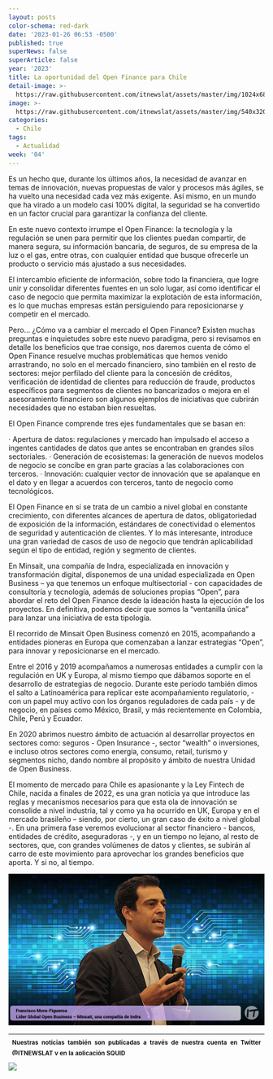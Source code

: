 ```yaml
---
layout: posts
color-schema: red-dark
date: '2023-01-26 06:53 -0500'
published: true
superNews: false
superArticle: false
year: '2023'
title: La oportunidad del Open Finance para Chile
detail-image: >-
  https://raw.githubusercontent.com/itnewslat/assets/master/img/1024x680/Francisco-Mora-Figueroa-g.jpg
image: >-
  https://raw.githubusercontent.com/itnewslat/assets/master/img/540x320/Francisco-Mora-Figueroa-p.jpg
categories:
  - Chile
tags:
  - Actualidad
week: '04'
---
```

Es un hecho que, durante los últimos años, la necesidad de avanzar en temas de innovación, nuevas propuestas de valor y procesos más ágiles, se ha vuelto una necesidad cada vez más exigente. Así mismo, en un mundo que ha virado a un modelo casi 100% digital, la seguridad se ha convertido en un factor crucial para garantizar la confianza del cliente.
 
En este nuevo contexto irrumpe el Open Finance: la tecnología y la regulación se unen para permitir que los clientes puedan compartir, de manera segura, su información bancaria, de seguros, de su empresa de la luz o el gas, entre otras, con cualquier entidad que busque ofrecerle un producto o servicio más ajustado a sus necesidades. 
 
El intercambio eficiente de información, sobre todo la financiera, que logre unir y consolidar diferentes fuentes en un solo lugar, así como identificar el caso de negocio que permita maximizar la explotación de esta información, es lo que muchas empresas están persiguiendo para reposicionarse y competir en el mercado.
 
Pero… ¿Cómo va a cambiar el mercado el Open Finance? Existen muchas preguntas e inquietudes sobre este nuevo paradigma, pero si revisamos en detalle los beneficios que trae consigo, nos daremos cuenta de cómo el Open Finance resuelve muchas problemáticas que hemos venido arrastrando, no solo en el mercado financiero, sino también en el resto de sectores: mejor perfilado del cliente para la concesión de créditos, verificación de identidad de clientes para reducción de fraude, productos específicos para segmentos de clientes no bancarizados o mejora en el asesoramiento financiero son algunos ejemplos de iniciativas que cubrirán necesidades que no estaban bien resueltas.
 
El Open Finance comprende tres ejes fundamentales que se basan en:
 
· Apertura de datos: regulaciones y mercado han impulsado el acceso a ingentes cantidades de datos que antes se encontraban en grandes silos sectoriales.
· Generación de ecosistemas: la generación de nuevos modelos de negocio se concibe en gran parte gracias a las colaboraciones con terceros.
· Innovación: cualquier vector de innovación que se apalanque en el dato y en llegar a acuerdos con terceros, tanto de negocio como tecnológicos.
 
El Open Finance en sí se trata de un cambio a nivel global en constante crecimiento, con diferentes alcances de apertura de datos, obligatoriedad de exposición de la información, estándares de conectividad o elementos de seguridad y autenticación de clientes. Y lo más interesante, introduce una gran variedad de casos de uso de negocio que tendrán aplicabilidad según el tipo de entidad, región y segmento de clientes.
 
En Minsait, una compañía de Indra, especializada en innovación y transformación digital, disponemos de una unidad especializada en Open Business – ya que tenemos un enfoque multisectorial - con capacidades de consultoría y tecnología, además de soluciones propias “Open”, para abordar el reto del Open Finance desde la ideación hasta la ejecución de los proyectos. En definitiva, podemos decir que somos la “ventanilla única” para lanzar una iniciativa de esta tipología.
 
El recorrido de Minsait Open Business comenzó en 2015, acompañando a entidades pioneras en Europa que comenzaban a lanzar estrategias “Open”, para innovar y reposicionarse en el mercado.
 
Entre el 2016 y 2019 acompañamos a numerosas entidades a cumplir con la regulación en UK y Europa, al mismo tiempo que dábamos soporte en el desarrollo de estrategias de negocio. Durante este periodo también dimos el salto a Latinoamérica para replicar este acompañamiento regulatorio, - con un papel muy activo con los órganos reguladores de cada país -  y de negocio, en países como México, Brasil, y más recientemente en Colombia, Chile, Perú y Ecuador. 
 
En 2020 abrimos nuestro ámbito de actuación al desarrollar proyectos en sectores como: seguros -  Open Insurance -, sector “wealth” o inversiones, e incluso otros sectores como energía, consumo, retail, turismo y segmentos nicho, dando nombre al propósito y ámbito de nuestra Unidad de Open Business.
 
El momento de mercado para Chile es apasionante y la Ley Fintech de Chile, nacida a finales de 2022, es una gran noticia ya que introduce las reglas y mecanismos necesarios para que esta ola de innovación se consolide a nivel industria, tal y como ya ha ocurrido en UK, Europa y en el mercado brasileño – siendo, por cierto, un gran caso de éxito a nivel global -. En una primera fase veremos evolucionar al sector financiero - bancos, entidades de crédito, aseguradoras -, y en un tiempo no lejano, al resto de sectores, que, con grandes volúmenes de datos y clientes, se subirán al carro de este movimiento para aprovechar los grandes beneficios que aporta. Y si no, al tiempo.

![](https://raw.githubusercontent.com/itnewslat/assets/master/img/540x320/Francisco-Mora-Figueroa-p.jpg)

<table style="height: 42px;" width="569">
<tbody>
<tr>
<td style="text-align: justify;"><sub><strong>Nuestras noticias también son publicadas a través de nuestra cuenta en Twitter <a href="https://twitter.com/itnewslat?lang=es">@ITNEWSLAT</a> y en la aplicación <a href="https://squidapp.co/en/">SQUID</a></strong></sub></td>
</tr>
</tbody>
</table>

<img src="https://tracker.metricool.com/c3po.jpg?hash=56f88a41e39ab42c063cc51676587a04"/>